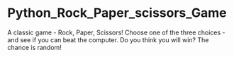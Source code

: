 # Python_Rock_Paper_scissors_Game
A classic game - Rock, Paper, Scissors! Choose one of the three choices - and see if you can beat the computer.
Do you think you will win? The chance is random!


